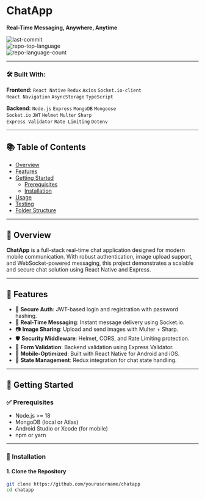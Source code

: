 # ChatApp  
**Real-Time Messaging, Anywhere, Anytime**

![last-commit](https://img.shields.io/github/last-commit/yourusername/chatapp)  
![repo-top-language](https://img.shields.io/github/languages/top/yourusername/chatapp)  
![repo-language-count](https://img.shields.io/github/languages/count/yourusername/chatapp)

---

### 🛠 Built With:

**Frontend:**
`React Native` `Redux` `Axios` `Socket.io-client`  
`React Navigation` `AsyncStorage` `TypeScript`

**Backend:**
`Node.js` `Express` `MongoDB` `Mongoose`  
`Socket.io` `JWT` `Helmet` `Multer` `Sharp`  
`Express Validator` `Rate Limiting` `Dotenv`

---

## 📚 Table of Contents

- [Overview](#overview)  
- [Features](#features)  
- [Getting Started](#getting-started)  
  - [Prerequisites](#prerequisites)  
  - [Installation](#installation)  
- [Usage](#usage)  
- [Testing](#testing)  
- [Folder Structure](#folder-structure)  

---

## 🧭 Overview

**ChatApp** is a full-stack real-time chat application designed for modern mobile communication. With robust authentication, image upload support, and WebSocket-powered messaging, this project demonstrates a scalable and secure chat solution using React Native and Express.

---

## 🌟 Features

- 🔐 **Secure Auth**: JWT-based login and registration with password hashing.
- 💬 **Real-Time Messaging**: Instant message delivery using Socket.io.
- 📷 **Image Sharing**: Upload and send images with Multer + Sharp.
- 🛡️ **Security Middleware**: Helmet, CORS, and Rate Limiting protection.
- 🧮 **Form Validation**: Backend validation using Express Validator.
- 📱 **Mobile-Optimized**: Built with React Native for Android and iOS.
- 🧳 **State Management**: Redux integration for chat state handling.

---

## 🚀 Getting Started

### ✅ Prerequisites

- Node.js >= 18  
- MongoDB (local or Atlas)  
- Android Studio or Xcode (for mobile)  
- npm or yarn

---

### 🔧 Installation

#### 1. Clone the Repository

```bash
git clone https://github.com/yourusername/chatapp
cd chatapp
